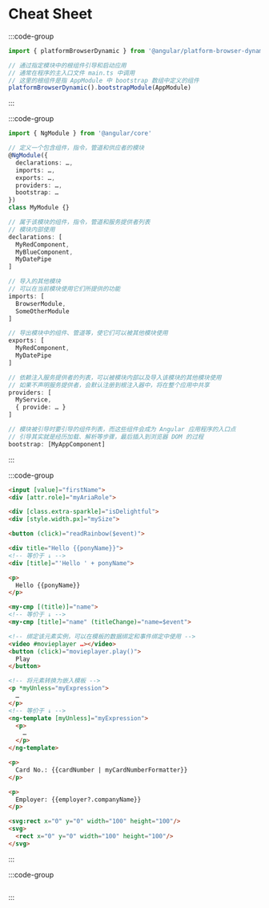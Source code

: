# Cheat Sheet

:::code-group

```ts [Bootstraping]
import { platformBrowserDynamic } from '@angular/platform-browser-dynamic'

// 通过指定模块中的根组件引导和启动应用
// 通常在程序的主入口文件 main.ts 中调用
// 这里的根组件是指 AppModule 中 bootstrap 数组中定义的组件
platformBrowserDynamic().bootstrapModule(AppModule)
```
:::

:::code-group
```ts [NgModules]
import { NgModule } from '@angular/core'

// 定义一个包含组件，指令，管道和供应者的模块
@NgModule({ 
  declarations: …, 
  imports: …, 
  exports: …, 
  providers: …, 
  bootstrap: … 
}) 
class MyModule {}
```

```ts [declarations]
// 属于该模块的组件，指令，管道和服务提供者列表
// 模块内部使用
declarations: [ 
  MyRedComponent, 
  MyBlueComponent, 
  MyDatePipe 
]
```

```ts [imports]
// 导入的其他模块
// 可以在当前模块使用它们所提供的功能
imports: [
  BrowserModule, 
  SomeOtherModule 
]
```

```ts [exports]
// 导出模块中的组件、管道等，使它们可以被其他模块使用
exports: [ 
  MyRedComponent, 
  MyDatePipe 
]
```

```ts [providers]
// 依赖注入服务提供者的列表，可以被模块内部以及导入该模块的其他模块使用
// 如果不声明服务提供者，会默认注册到根注入器中，将在整个应用中共享
providers: [ 
  MyService, 
  { provide: … } 
]
```

```ts [bootstrap]
// 模块被引导时要引导的组件列表，而这些组件会成为 Angular 应用程序的入口点
// 引导其实就是经历加载、解析等步骤，最后插入到浏览器 DOM 的过程
bootstrap: [MyAppComponent]
```
:::

:::code-group
```html [template syntax]
<input [value]="firstName">
<div [attr.role]="myAriaRole">
```

```html [style]
<div [class.extra-sparkle]="isDelightful">
<div [style.width.px]="mySize">
```

```html [event]
<button (click)="readRainbow($event)">
```

```html [string]
<div title="Hello {{ponyName}}">
<!-- 等价于 ↓ -->
<div [title]="'Hello ' + ponyName">

<p>
  Hello {{ponyName}} 
</p>
```

```html [two-way]
<my-cmp [(title)]="name">
<!-- 等价于 ↓ -->
<my-cmp [title]="name" (titleChange)="name=$event">
```

```html [local var]
<!-- 绑定该元素实例，可以在模板的数据绑定和事件绑定中使用 -->
<video #movieplayer …></video> 
<button (click)="movieplayer.play()"> 
  Play 
</button>
```

```html [*]
<!-- 将元素转换为嵌入模板 -->
<p *myUnless="myExpression"> 
  … 
</p>
<!-- 等价于 ↓ -->
<ng-template [myUnless]="myExpression"> 
  <p> 
    … 
  </p> 
</ng-template>
```

```html [others]
<p> 
  Card No.: {{cardNumber | myCardNumberFormatter}} 
</p>

<p> 
  Employer: {{employer?.companyName}} 
</p>

<svg:rect x="0" y="0" width="100" height="100"/>
<svg>
  <rect x="0" y="0" width="100" height="100"/> 
</svg>
```
:::


:::code-group
```ts [built-in directives]

```
:::
